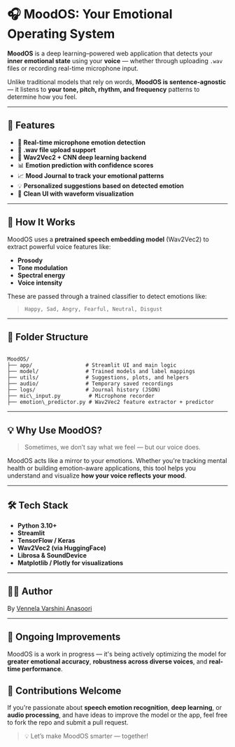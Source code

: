 
# 🎧 MoodOS: Your Emotional Operating System

**MoodOS** is a deep learning–powered web application that detects your **inner emotional state** using your **voice** — whether through uploading `.wav` files or recording real-time microphone input.

Unlike traditional models that rely on words, **MoodOS is sentence-agnostic** — it listens to **your tone, pitch, rhythm, and frequency** patterns to determine how you feel.

---

## 🚀 Features

- 🎤 **Real-time microphone emotion detection**
- 📁 **.wav file upload support**
- 🧠 **Wav2Vec2 + CNN deep learning backend**
- 📊 **Emotion prediction with confidence scores**
- 📈 **Mood Journal to track your emotional patterns**
- 💡 **Personalized suggestions based on detected emotion**
- 🌈 **Clean UI with waveform visualization**

---

## 🧠 How It Works

MoodOS uses a **pretrained speech embedding model** (Wav2Vec2) to extract powerful voice features like:

- **Prosody**
- **Tone modulation**
- **Spectral energy**
- **Voice intensity**

These are passed through a trained classifier to detect emotions like:

> `Happy, Sad, Angry, Fearful, Neutral, Disgust`

---

## 📂 Folder Structure

```

MoodOS/
├── app/                 # Streamlit UI and main logic
├── model/               # Trained models and label mappings
├── utils/               # Suggestions, plots, and helpers
├── audio/               # Temporary saved recordings
├── logs/                # Journal history (JSON)
├── mic\_input.py         # Microphone recorder
├── emotion\_predictor.py # Wav2Vec2 feature extractor + predictor

```

---

## 💡 Why Use MoodOS?

> Sometimes, we don’t say what we feel — but our voice does.

MoodOS acts like a mirror to your emotions. Whether you're tracking mental health or building emotion-aware applications, this tool helps you understand and visualize **how your voice reflects your mood**.

---

## 🛠️ Tech Stack

- **Python 3.10+**
- **Streamlit**
- **TensorFlow / Keras**
- **Wav2Vec2 (via HuggingFace)**
- **Librosa & SoundDevice**
- **Matplotlib / Plotly for visualizations**

---

## 👩‍💻 Author

By [Vennela Varshini Anasoori](https://github.com/vennelavarshini18)

---

## 🚧 Ongoing Improvements

MoodOS is a work in progress —  it's being actively optimizing the model for **greater emotional accuracy**, **robustness across diverse voices**, and **real-time performance**.

## 🤝 Contributions Welcome

If you're passionate about **speech emotion recognition**, **deep learning**, or **audio processing**, and have ideas to improve the model or the app, feel free to fork the repo and submit a pull request.

> 💡 Let’s make MoodOS smarter — together!

